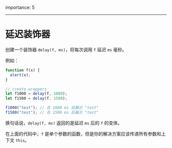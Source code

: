 importance: 5

---

# 延迟装饰器

创建一个装饰器 `delay(f, ms)`，将每次调用 `f` 延迟 `ms` 毫秒。

例如：

```js
function f(x) {
  alert(x);
}

// create wrappers
let f1000 = delay(f, 1000);
let f1500 = delay(f, 1500);

f1000("test"); // 在 1000 ms 后展示 "test"
f1500("test"); // 在 1500 ms 后展示 "test"
```

换句话说，`delay(f, ms)` 返回的是延迟 `ms` 后的 `f` 的变体。

在上面的代码中，`f` 是单个参数的函数，但是你的解决方案应该传递所有参数和上下文 `this`。

